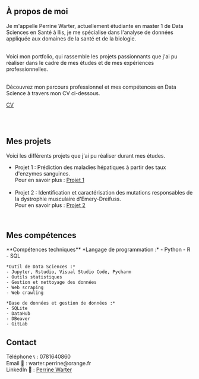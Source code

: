 <section id="À propos de moi">
  <h2>À propos de moi</h2>
  <p> Je m'appelle Perrine Warter, actuellement étudiante en master 1 de Data Sciences en Santé à Ilis, je me spécialise dans l'analyse de données appliquée aux domaines de la santé et de la biologie. <br> <br>
    
Voici mon portfolio, qui rassemble les projets passionnants que j'ai pu réaliser dans le cadre de mes études et de mes expériences professionnelles.<br> <br>

Découvrez mon parcours professionnel et mes compétences en Data Science à travers mon CV ci-dessous. </p>

<a href="https://github.com/Perrinewtr/Portfolio/blob/main/CV%20Perrine_12%3A2024.pdf">CV</a>

<br><br>
<section id="Projets">
  <h2>Mes projets</h2>
  <p>Voici les différents projets que j'ai pu réaliser durant mes études.</p>

  <ul>
    <li>
      Projet 1 : Prédiction des maladies hépatiques à partir des taux d'enzymes sanguines. <br>
      Pour en savoir plus : <a href="projets.md">Projet 1</a> <br>
    </li>
    <br> 
    <li>
      Projet 2 : Identification et caractérisation des mutations responsables de la dystrophie musculaire d'Emery-Dreifuss.<br>
      Pour en savoir plus : <a href="projet2.md">Projet 2</a>
    </li>
  </ul>
</section>

 <br>

<section id="Compétences">
  <h2>Mes compétences</h2>
  <p> **Compétences techniques**
    *Langage de programmation :* 
    - Python
    - R
    - SQL
    
    *Outil de Data Sciences :* 
    - Jupyter, Rstudio, Visual Studio Code, Pycharm
    - Outils statistiques
    - Gestion et nettoyage des données
    - Web scraping
    - Web crawling
    
    *Base de données et gestion de données :*
    - SQLite
    - DataHub
    - DBeaver
    - GitLab

</section>


<section id="contact">
  <h2>Contact</h2>
  <p> Téléphone 📞 : 0781640860 <br>
    Email 📧 : warter.perrine@orange.fr <br>
    LinkedIn 🔗 : <a href="https://www.linkedin.com/in/perrine-warter-140a3026a" target="_blank">Perrine Warter</a> </p>
</section>
